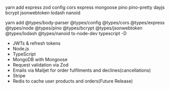 

yarn add express zod config cors express mongoose pino pino-pretty dayjs bcrypt jsonwebtoken lodash nanoid

yarn add @types/body-parser @types/config @types/cors @types/express @types/node @types/pino @types/bcrypt @types/jsonwebtoken @types/lodash @types/nanoid ts-node-dev typescript -D

- JWTs & refresh tokens
- Node.js
- TypeScript
- MongoDB with Mongoose
- Request validation via Zod
- Emails via Mailjet for order fulfilments and declines(cancellations)
- Stripe
- Redis to cache user products and orders(Future Release)